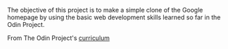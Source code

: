 The objective of this project is to make a simple clone of the Google homepage by using the basic web development skills learned so far in the Odin Project.

From The Odin Project's [curriculum](http://www.theodinproject.com/courses/web-development-101/lessons/html-css)
